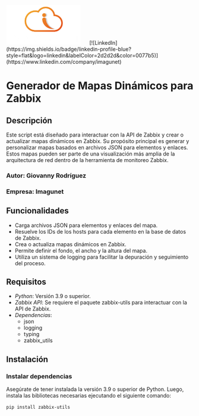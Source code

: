 <img src="images/Imagunet-Colombia.png" alt="Imagunet logo" width="200" style="margin-right: 20px;"/>
[![LinkedIn](https://img.shields.io/badge/linkedin-profile-blue?style=flat&logo=linkedin&labelColor=2d2d2d&color=0077b5)](https://www.linkedin.com/company/imagunet)

# Generador de Mapas Dinámicos para Zabbix

## Descripción

Este script está diseñado para interactuar con la API de Zabbix y crear o actualizar mapas dinámicos en Zabbix. Su propósito principal es generar y personalizar mapas basados en archivos JSON para elementos y enlaces. Estos mapas pueden ser parte de una visualización más amplia de la arquitectura de red dentro de la herramienta de monitoreo Zabbix.

### Autor: Giovanny Rodríguez  
### Empresa: Imagunet

## Funcionalidades

- Carga archivos JSON para elementos y enlaces del mapa.
- Resuelve los IDs de los hosts para cada elemento en la base de datos de Zabbix.
- Crea o actualiza mapas dinámicos en Zabbix.
- Permite definir el fondo, el ancho y la altura del mapa.
- Utiliza un sistema de logging para facilitar la depuración y seguimiento del proceso.

## Requisitos

- *Python*: Versión 3.9 o superior.
- *Zabbix API*: Se requiere el paquete zabbix-utils para interactuar con la API de Zabbix.
- *Dependencias*:
  - json
  - logging
  - typing
  - zabbix_utils

## Instalación

### Instalar dependencias

Asegúrate de tener instalada la versión 3.9 o superior de Python. Luego, instala las bibliotecas necesarias ejecutando el siguiente comando:

```bash
pip install zabbix-utils

